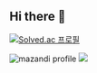## Hi there 👋
[![Solved.ac
프로필](http://mazassumnida.wtf/api/v2/generate_badge?boj=kcjerim97)](https://solved.ac/kcjerim97)

![mazandi profile](http://mazandi.herokuapp.com/api?handle=kcjerim97&theme=dark)
<img src="http://mazandi.herokuapp.com/api?handle=kcjerim97&theme=dark"/>

<!--
**jerry-1211/jerry-1211** is a ✨ _special_ ✨ repository because its `README.md` (this file) appears on your GitHub profile.

Here are some ideas to get you started:

- 🔭 I’m currently working on ...
- 🌱 I’m currently learning ...
- 👯 I’m looking to collaborate on ...
- 🤔 I’m looking for help with ...
- 💬 Ask me about ...
- 📫 How to reach me: ...
- 😄 Pronouns: ...
- ⚡ Fun fact: ...
-->
